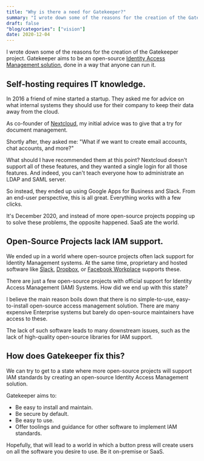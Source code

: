 ```yaml
---
title: "Why is there a need for Gatekeeper?"
summary: "I wrote down some of the reasons for the creation of the Gatekeeper project. Gatekeeper aims to be an open-source Identity Access Management solution, done in a way that anyone can run it."
draft: false
"blog/categories": ["vision"]
date: 2020-12-04
---
```


I wrote down some of the reasons for the creation of the Gatekeeper project. Gatekeeper aims to be an open-source [Identity Access Management solution](https://en.wikipedia.org/wiki/Identity_management), done in a way that anyone can run it.

## Self-hosting requires IT knowledge.

In 2016 a friend of mine started a startup. They asked me for advice on what internal systems they should use for their company to keep their data away from the cloud.

As co-founder of [Nextcloud](https://nextcloud.com/), my initial advice was to give that a try for document management.

Shortly after, they asked me: &quot;What if we want to create email accounts, chat accounts, and more?&quot;

What should I have recommended them at this point? Nextcloud doesn&#39;t support all of these features, and they wanted a single login for all those features. And indeed, you can&#39;t teach everyone how to administrate an LDAP and SAML server.

So instead, they ended up using Google Apps for Business and Slack. From an end-user perspective, this is all great. Everything works with a few clicks.

It&#39;s December 2020, and instead of more open-source projects popping up to solve these problems, the opposite happened. SaaS ate the world.

## Open-Source Projects lack IAM support.

We ended up in a world where open-source projects often lack support for Identity Management systems. At the same time, proprietary and hosted software like [Slack](https://slack.com/intl/en-uk/help/articles/212572638-Manage-members-with-SCIM-provisioning), [Dropbox](https://help.dropbox.com/accounts-billing/security/supported-identity-providers), or [Facebook Workplace](https://www.workplace.com/resources/tech/account-management/automatic/) supports these.

There are just a few open-source projects with official support for Identity Access Management (IAM) Systems. How did we end up with this state?

I believe the main reason boils down that there is no simple-to-use, easy-to-install open-source access management solution. There are many expensive Enterprise systems but barely do open-source maintainers have access to these.

The lack of such software leads to many downstream issues, such as the lack of high-quality open-source libraries for IAM support.

## How does Gatekeeper fix this?

We can try to get to a state where more open-source projects will support IAM standards by creating an open-source Identity Access Management solution.

Gatekeeper aims to:

- Be easy to install and maintain.
- Be secure by default.
- Be easy to use.
- Offer toolings and guidance for other software to implement IAM standards.

Hopefully, that will lead to a world in which a button press will create users on all the software you desire to use. Be it on-premise or SaaS.
